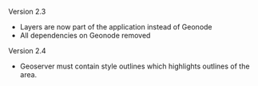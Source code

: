 Version 2.3

- Layers are now part of the application instead of Geonode
- All dependencies on Geonode removed

Version 2.4

- Geoserver must contain style outlines which highlights outlines of the area. 